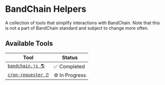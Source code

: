 # BandChain Helpers

A collection of tools that simplify interactions with BandChain. Note that this is not a part of BandChain standard and subject to change more often.

## Available Tools

| Tool                              | Status         |
| --------------------------------- | -------------- |
| [`bandchain.js 🌎`](bandchain.js) | ✅ Completed   |
| [`cron-requester ⏰`](#)          | ⚙️ In Progress |
